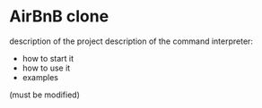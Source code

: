 # AirBnB clone

description of the project
description of the command interpreter:
* how to start it
* how to use it
* examples

(must be modified)
